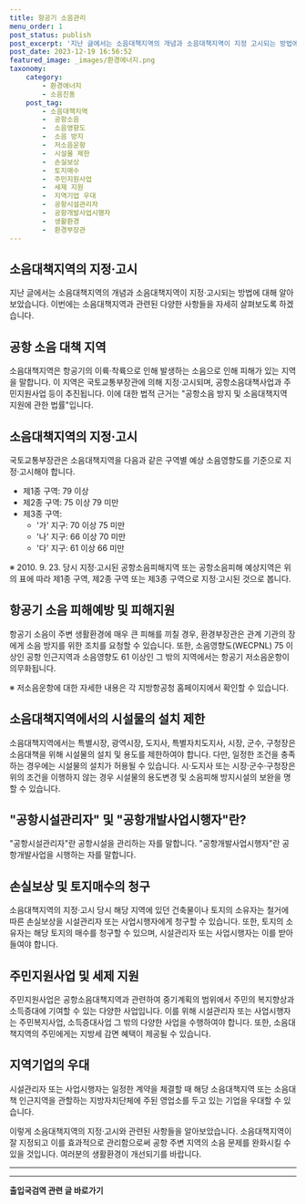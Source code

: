 ```yaml
---
title: 항공기 소음관리 
menu_order: 1
post_status: publish
post_excerpt: '지난 글에서는 소음대책지역의 개념과 소음대책지역이 지정 고시되는 방법에 대해 알아보았습니다. 이번에는 소음대책지역과 관련된 다양한 사항들을 자세히 살펴보도록 하겠습니다.'
post_date: 2023-12-19 16:56:52
featured_image: _images/환경에너지.png
taxonomy:
    category:
        - 환경에너지
        - 소음진동
    post_tag:
        - 소음대책지역
        -  공항소음
        -  소음영향도
        -  소음 방지
        -  저소음운항
        -  시설물 제한
        -  손실보상
        -  토지매수
        -  주민지원사업
        -  세제 지원
        -  지역기업 우대
        -  공항시설관리자
        -  공항개발사업시행자
        -  생활환경
        -  환경부장관
---
```


## 소음대책지역의 지정·고시

지난 글에서는 소음대책지역의 개념과 소음대책지역이 지정·고시되는 방법에 대해 알아보았습니다. 이번에는 소음대책지역과 관련된 다양한 사항들을 자세히 살펴보도록 하겠습니다. 

## 공항 소음 대책 지역
소음대책지역은 항공기의 이륙·착륙으로 인해 발생하는 소음으로 인해 피해가 있는 지역을 말합니다. 이 지역은 국토교통부장관에 의해 지정·고시되며, 공항소음대책사업과 주민지원사업 등이 추진됩니다. 이에 대한 법적 근거는 "공항소음 방지 및 소음대책지역 지원에 관한 법률"입니다.

## 소음대책지역의 지정·고시
국토교통부장관은 소음대책지역을 다음과 같은 구역별 예상 소음영향도를 기준으로 지정·고시해야 합니다.

- 제1종 구역: 79 이상
- 제2종 구역: 75 이상 79 미만
- 제3종 구역: 
  - '가' 지구: 70 이상 75 미만
  - '나' 지구: 66 이상 70 미만
  - '다' 지구: 61 이상 66 미만

※ 2010. 9. 23. 당시 지정·고시된 공항소음피해지역 또는 공항소음피해 예상지역은 위의 표에 따라 제1종 구역, 제2종 구역 또는 제3종 구역으로 지정·고시된 것으로 봅니다.

## 항공기 소음 피해예방 및 피해지원
항공기 소음이 주변 생활환경에 매우 큰 피해를 끼칠 경우, 환경부장관은 관계 기관의 장에게 소음 방지를 위한 조치를 요청할 수 있습니다. 또한, 소음영향도(WECPNL) 75 이상인 공항 인근지역과 소음영향도 61 이상인 그 밖의 지역에서는 항공기 저소음운항이 의무화됩니다.

※ 저소음운항에 대한 자세한 내용은 각 지방항공청 홈페이지에서 확인할 수 있습니다.

## 소음대책지역에서의 시설물의 설치 제한
소음대책지역에서는 특별시장, 광역시장, 도지사, 특별자치도지사, 시장, 군수, 구청장은 소음대책을 위해 시설물의 설치 및 용도를 제한하여야 합니다. 다만, 일정한 조건을 충족하는 경우에는 시설물의 설치가 허용될 수 있습니다. 시·도지사 또는 시장·군수·구청장은 위의 조건을 이행하지 않는 경우 시설물의 용도변경 및 소음피해 방지시설의 보완을 명할 수 있습니다.

## "공항시설관리자" 및 "공항개발사업시행자"란?
"공항시설관리자"란 공항시설을 관리하는 자를 말합니다. "공항개발사업시행자"란 공항개발사업을 시행하는 자를 말합니다.

## 손실보상 및 토지매수의 청구
소음대책지역의 지정·고시 당시 해당 지역에 있던 건축물이나 토지의 소유자는 철거에 따른 손실보상을 시설관리자 또는 사업시행자에게 청구할 수 있습니다. 또한, 토지의 소유자는 해당 토지의 매수를 청구할 수 있으며, 시설관리자 또는 사업시행자는 이를 받아들여야 합니다.

## 주민지원사업 및 세제 지원
주민지원사업은 공항소음대책지역과 관련하여 중기계획의 범위에서 주민의 복지향상과 소득증대에 기여할 수 있는 다양한 사업입니다. 이를 위해 시설관리자 또는 사업시행자는 주민복지사업, 소득증대사업 그 밖의 다양한 사업을 수행하여야 합니다. 또한, 소음대책지역의 주민에게는 지방세 감면 혜택이 제공될 수 있습니다.

## 지역기업의 우대
시설관리자 또는 사업시행자는 일정한 계약을 체결할 때 해당 소음대책지역 또는 소음대책 인근지역을 관할하는 지방자치단체에 주된 영업소를 두고 있는 기업을 우대할 수 있습니다.

이렇게 소음대책지역의 지정·고시와 관련된 사항들을 알아보았습니다. 소음대책지역이 잘 지정되고 이를 효과적으로 관리함으로써 공항 주변 지역의 소음 문제를 완화시킬 수 있을 것입니다. 여러분의 생활환경이 개선되기를 바랍니다.

---

<!-- wp:separator -->
<hr class="wp-block-separator has-alpha-channel-opacity"/>
<!-- /wp:separator -->

<!-- wp:group {"backgroundColor":"base","layout":{"type":"constrained"}} -->
<div class="wp-block-group has-base-background-color has-background"><!-- wp:paragraph {"align":"center","fontSize":"medium"} -->
<p class="has-text-align-center has-large-font-size"><strong>출입국검역 관련 글 바로가기</strong></p>
<!-- /wp:paragraph -->


<!-- wp:latest-posts
{"categories":[{"id":14934,"count":19,"description":"","link":"https://uknowlaw.com/category/%ec%b6%9c%ec%9e%85%ea%b5%ad%ea%b2%80%ec%97%ad/","name":"출입국검역","slug":"출입국검역","taxonomy":"category","parent":0,"meta":[],"_links":{"self":[{"href":"https://uknowlaw.com/wp-json/wp/v2/categories/14934"}],"collection":[{"href":"https://uknowlaw.com/wp-json/wp/v2/categories"}],"about":[{"href":"https://uknowlaw.com/wp-json/wp/v2/taxonomies/category"}],"wp:post_type":[{"href":"https://uknowlaw.com/wp-json/wp/v2/posts?categories=14934"}],"curies":[{"name":"wp","href":"https://api.w.org/{rel}","templated":true}]}}],"postsToShow":100,"excerptLength":28,"postLayout":"grid","columns":2,"featuredImageAlign":"left","featuredImageSizeSlug":"large","fontSize":"small"} /--></div>
<!-- /wp:group -->